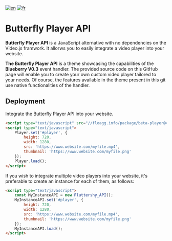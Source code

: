 [![en](https://img.shields.io/badge/lang-en-red.svg)](https://github.com/FloaggFrance/Butterfly-Player-API/blob/main/README.md)
[![fr](https://img.shields.io/badge/lang-fr-green.svg)](https://github.com/FloaggFrance/Butterfly-Player-API/blob/main/README.fr.md)

# Butterfly Player API

**Butterfly Player API** is a JavaScript alternative with no dependencies on the Video.js framwork. It allorws you to easily integrate a video player into your website.

**The Butterfly Player API** is a theme showcasing the capabilities of the **Blueberry V0.3** event handler. The provided source code on this GitHub page will enable you to create your own custom video player tailored to your needs. Of course, the features available in the theme present in this git use native functionalities of the handler.

## Deployment

Integrate the Butterfly Player API into your website.

```html
<script type="text/javascript" src="//floagg.info/package/beta-player@v0.7-fluttershy"></script>
<script type="text/javascript">
    Player.set('#player', {
        height: 720,
        width: 1280,
        src: 'https://www.website.com/myfile.mp4',
        thumbnail: 'https://www.website.com/myfile.png'
    });
    Player.load();
</script>
```
If you wish to integrate multiple video players into your website, it's preferable to create an instance for each of them, as follows:

```html
<script type="text/javascript">
    const MyInstanceAPI = new Fluttershy_API();
    MyInstanceAPI.set('#player', {
        height: 720,
        width: 1280,
        src: 'https://www.website.com/myfile.mp4',
        thumbnail: 'https://www.website.com/myfile.png'
    });
    MyInstanceAPI.load();
</script>
```